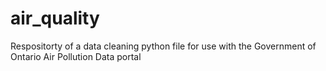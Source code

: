 # air_quality
Respositorty of a data cleaning python file for use with the Government of Ontario Air Pollution Data portal
